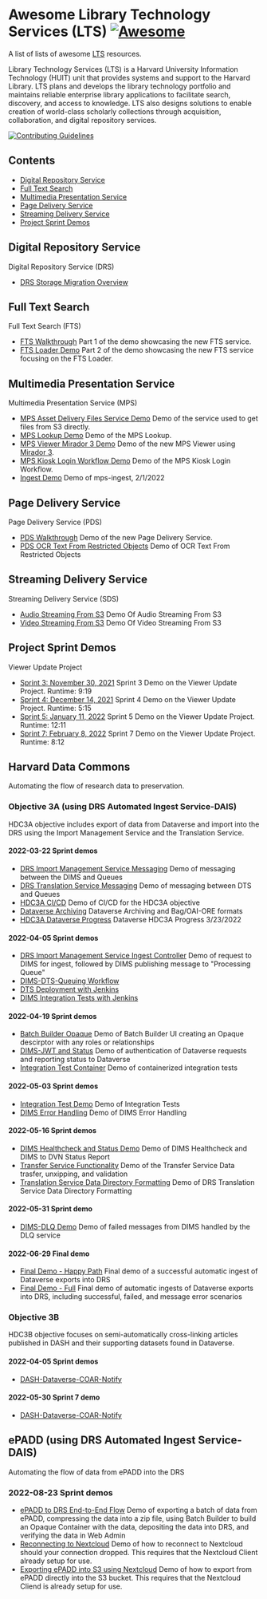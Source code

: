 # Awesome Library Technology Services (LTS) [![Awesome](https://cdn.rawgit.com/sindresorhus/awesome/d7305f38d29fed78fa85652e3a63e154dd8e8829/media/badge.svg)](https://github.com/sindresorhus/awesome)

A list of lists of awesome [LTS](https://staff.library.harvard.edu/lts) resources.

Library Technology Services (LTS) is a Harvard University Information Technology (HUIT) unit that provides systems and support to the Harvard Library. LTS plans and develops the library technology portfolio and maintains reliable enterprise library applications to facilitate search, discovery, and access to knowledge. LTS also designs solutions to enable creation of world-class scholarly collections through acquisition, collaboration, and digital repository services.

[![Contributing Guidelines](http://img.shields.io/badge/CONTRIBUTING-Guidelines-blue.svg)](./contributing.md)

## Contents
- [Digital Repository Service](#digital-repository-service)
- [Full Text Search](#full-text-search)
- [Multimedia Presentation Service](#multimedia-presentation-service)
- [Page Delivery Service](#page-delivery-service)
- [Streaming Delivery Service](#streaming-delivery-service)
- [Project Sprint Demos](#project-sprint-demos)

## Digital Repository Service

Digital Repository Service (DRS)

- [DRS Storage Migration Overview](https://drive.google.com/file/d/1RW6nvKqYhGjDZSq6odsPyI63GP77lun8/view?usp=sharing)

## Full Text Search

Full Text Search (FTS)

- [FTS Walkthrough](https://drive.google.com/file/d/1Ce6Ltz2oAiWQNt1liexYrdx_C7we2Ok6/view?usp=sharing) Part 1 of the demo showcasing the new FTS service.
- [FTS Loader Demo](https://drive.google.com/file/d/1IvKwK5otPXP7y-Ao3cQXiFLqQV4BVl8t/view?usp=sharing) Part 2 of the demo showcasing the new FTS service focusing on the FTS Loader.

## Multimedia Presentation Service

Multimedia Presentation Service (MPS)

- [MPS Asset Delivery Files Service Demo](https://harvard.zoom.us/rec/share/9aHNaPzah875Gq6eSkL8wKz6hoWBNZQ6ey2HE7b2CILK2yP2vcqWFcN5a7VMRk7t.2yDHB2OwqMeZ8c5B) Demo of the service used to get files from S3 directly.
- [MPS Lookup Demo](https://harvard.zoom.us/rec/share/8see-ndwzL32xaQWTDfPp-YfNBNhWv6TivQqHsmXqYFjVmrVjGK9N-xbSNU7hiax.L8OPnFJ5M9j_dh6p) Demo of the MPS Lookup.
- [MPS Viewer Mirador 3 Demo](https://harvard.zoom.us/rec/share/pqBV-a8ZWfkNgCZq7Fw7_xnxw0tVMh9MMzCW0fQkNw5Yauhmywdfgp7bdp7ACklg.WcU3VqTuh6nDpmsw)  Demo of the new MPS Viewer using [Mirador 3](https://github.com/ProjectMirador/mirador).
- [MPS Kiosk Login Workflow Demo](https://harvard.zoom.us/rec/share/ACTtWQjxpYjCOzFVJgv5RkWL28tjzOkuhTr0zJ3vZ84iNQMYBZCSaO-eTrTmXzc2.d0tCpNk7T16_lBbN) Demo of the MPS Kiosk Login Workflow.
- [Ingest Demo](https://drive.google.com/file/d/1LvIHaIBLaSNkEWZHqNTBVhlVOWpAnl2w/view?usp=sharing) Demo of mps-ingest, 2/1/2022

## Page Delivery Service

Page Delivery Service (PDS)

- [PDS Walkthrough](https://harvard.zoom.us/rec/play/aTh-g7jNn927SIYvmdrHd1wKrnVloKSJxCEE1qn05hEgP_Hp3iQvut7Hvj0Utk8YDPidHSM9M7gEdKKw.ypbjo_5Eg5UDhdBH?continueMode=true&_x_zm_rtaid=PQCUoPY8SPuA2TQ7ONQ_PA.1634759524892.949007b03c6711093c75c40868043383&_x_zm_rhtaid=190) Demo of the new Page Delivery Service.
- [PDS OCR Text From Restricted Objects](https://harvard.zoom.us/rec/share/bINIPdhwv6VPZANjKhUTavmjFP4kFBNH7Gxn9uppRSIo1OpURkcn55-8U9Vbw_tB.vzWQAgbW6bw1Txhq) Demo of OCR Text From Restricted Objects

## Streaming Delivery Service

Streaming Delivery Service (SDS)

- [Audio Streaming From S3](https://drive.google.com/file/d/1jTCTFbclzMlLMW02A4ASfneEZhwkNVTm/view?usp=sharing.-) Demo Of Audio Streaming From S3
- [Video Streaming From S3](https://drive.google.com/file/d/1W8SX_igT6PSnzX5Iy2TNORRJVtAGJ195/view?usp=sharing.-) Demo Of Video Streaming From S3

## Project Sprint Demos

Viewer Update Project

- [Sprint 3: November 30, 2021](https://harvard.zoom.us/rec/share/a-HJdMRbEVQHyXQJy2f8b9O5PLKAaNyjoAHIXt3wRmifBqWkJpxINeLjdEMJntDv.Xuyf8lrP3faToP7d) Sprint 3 Demo on the Viewer Update Project. Runtime: 9:19
- [Sprint 4: December 14, 2021](https://harvard.zoom.us/rec/share/kP_60Du1-M94SCq6KpFOcLNEYy8kNsoft5JvhAFmhVTejtrbK6EU3poQp3FbfGBw.bjR0Xme8kR9MLSfq) Sprint 4 Demo on the Viewer Update Project. Runtime: 5:15
- [Sprint 5: January 11, 2022](https://harvard.zoom.us/rec/share/KOV9pazFAQq9oveCgk1c3DzAmpDpRUd2CGtP3CGsDbaHzpKVjL5KHH33jCiAcmq7.1GSxz7IX3batllsw) Sprint 5 Demo on the Viewer Update Project. Runtime: 12:11
- [Sprint 7: February 8, 2022](https://harvard.zoom.us/rec/play/zepPDe2X1fO9NElW6j7zzdavkhYxAtDpDEZskM-w6nGVr4qeaAMzmmNVlDasa1PVy5S0lwSjZftzLp6r.1quThgmWCAq4weQe) Sprint 7 Demo on the Viewer Update Project. Runtime: 8:12 

## Harvard Data Commons
Automating the flow of research data to preservation.

### Objective 3A (using DRS Automated Ingest Service-DAIS)
HDC3A objective includes export of data from Dataverse and import into the DRS using the Import Management Service and the Translation Service.

#### 2022-03-22 Sprint demos
- [DRS Import Management Service Messaging](https://drive.google.com/file/d/1BdwE1UkxxZLLaqtiQvYwDc_yhOPsqrv3/view?usp=sharing) Demo of messaging between the DIMS and Queues
- [DRS Translation Service Messaging](https://drive.google.com/file/d/1jKYAslmykwedAIwJ7qBj8K2Q3_3Sdeph/view?usp=sharing) Demo of messaging between DTS and Queues
- [HDC3A CI/CD](https://drive.google.com/file/d/191VR3tHxCmgRKf9C8sdPkcC0XIspXAwJ/view?usp=sharing) Demo of CI/CD for the HDC3A objective
- [Dataverse Archiving](https://drive.google.com/file/d/1Psqv3fKNvS5yPiQF7rg2xA-fxyslBVVE/view?usp=sharing) Dataverse Archiving and Bag/OAI-ORE formats
- [HDC3A Dataverse Progress](https://drive.google.com/file/d/1zttHttlMXJWg3xen_BcBALBzS1OAyjoj/view?usp=sharing) Dataverse HDC3A Progress 3/23/2022

#### 2022-04-05 Sprint demos
- [DRS Import Management Service Ingest Controller](https://drive.google.com/file/d/1RuTvI4tkgwCpvQCAskW9zruFi3LKozej/view) Demo of request to DIMS for ingest, followed by DIMS publishing message to "Processing Queue"
- [DIMS-DTS-Queuing Workflow](https://drive.google.com/file/d/1j2ZpKr2wDfsNz-CarjfzbRGi4bBwa-gx/view)
- [DTS Deployment with Jenkins](https://drive.google.com/file/d/1bO5JALg9dJHZ5fQ6ysAKI5ppYQx9nNAK/view?usp=sharing)
- [DIMS Integration Tests with Jenkins](https://drive.google.com/file/d/1OXdbG_UwYgbK2gYuM0u7DckVCZ2m-odW/view?usp=sharing)

#### 2022-04-19 Sprint demos
- [Batch Builder Opaque](https://drive.google.com/file/d/1j4ddK_fI6PQue6CRxSC1YmY8PZFUsk6i/view?usp=sharing) Demo of Batch Builder UI creating an Opaque descirptor with any roles or relationships
- [DIMS-JWT and Status](https://drive.google.com/file/d/1FH2gIwP7e8f_G1da7Bqpn-m4q5Ur1q-j/view?usp=sharing) Demo of authentication of Dataverse requests and reporting status to Dataverse
- [Integration Test Container](https://drive.google.com/file/d/1S9LvD89Cv4dl-ShwSu_oyY8jh3rFTwCK/view?usp=sharing) Demo of containerized integration tests

#### 2022-05-03 Sprint demos
- [Integration Test Demo](https://drive.google.com/file/d/1Ux8TEdqsk0nfef09fybc3p0OIGTXMfWa/view) Demo of Integration Tests
- [DIMS Error Handling](https://drive.google.com/file/d/17Ai3K1te2XfnIFCwd4D9kTdLKpZVli5a/view) Demo of DIMS Error Handling

#### 2022-05-16 Sprint demos
- [DIMS Healthcheck and Status Demo](https://drive.google.com/file/d/11xDPVHqo-W8AunjsL-xfLlAe1DcUtZvC/view) Demo of DIMS Healthcheck and DIMS to DVN Status Report
- [Transfer Service Functionality](https://drive.google.com/file/d/1ruWFQnVC8bkiIslYXJdTO9OxGJxw2TK1/view) Demo of the Transfer Service Data trasfer, unxipping, and validation
- [Translation Service Data Directory Formatting](https://drive.google.com/file/d/14qTMQkaLmiNgMoHJb5ygsQCyNNvdI4WO/view) Demo of DRS Translation Service Data Directory Formatting

#### 2022-05-31 Sprint demo
- [DIMS-DLQ Demo](https://drive.google.com/file/d/1nLxF2cYMvVWAQeJat9-QjOriLjp4tI6I/view?usp=sharing) Demo of failed messages from DIMS handled by the DLQ service

#### 2022-06-29 Final demo
- [Final Demo - Happy Path](https://drive.google.com/file/d/1pHVF15bK3R0hQqc9qRv_zaQLOLpYTyah/view?usp=sharing) Final demo of a successful automatic ingest of Dataverse exports into DRS
- [Final Demo - Full](https://drive.google.com/file/d/1kSCX6kXcnfB79OMVdTB4n9pLs9uoiyrC/view?usp=sharing) Final demo of automatic ingests of Dataverse exports into DRS, including successful, failed, and message error scenarios

### Objective 3B
HDC3B objective focuses on semi-automatically cross-linking articles published in DASH and their supporting datasets found in Dataverse.

#### 2022-04-05 Sprint demos
- [DASH-Dataverse-COAR-Notify](https://drive.google.com/file/d/1bBgp5nM2QD8kiG1sIGKRGl2difDyB3Nx/view?usp=sharing)

#### 2022-05-30 Sprint 7 demo
- [DASH-Dataverse-COAR-Notify](https://drive.google.com/file/d/1EgQ7xyPdhbEKRyDfhbGezfoyyEgQSiZt/view?usp=sharing)

## ePADD (using DRS Automated Ingest Service-DAIS)
Automating the flow of data from ePADD into the DRS

### 2022-08-23 Sprint demos
- [ePADD to DRS End-to-End Flow](https://drive.google.com/file/d/1XKI0Uho2784XR5UBtR5_d6Tmli7u25YI/view?usp=sharing) Demo of exporting a batch of data from ePADD, compressing the data into a zip file, using Batch Builder to build an Opaque Container with the data, depositing the data into DRS, and verifying the data in Web Admin
- [Reconnecting to Nextcloud](https://drive.google.com/file/d/1tDLJimPE88efW2pqimYHrtbsKf44eiGn/view?usp=sharing) Demo of how to reconnect to Nextcloud should your connection dropped.  This requires that the Nextcloud Client already setup for use.
- [Exporting ePADD into S3 using Nextcloud](https://drive.google.com/file/d/1BcNgTjEXfMrWWzJFiZtMrToK481fMr4_/view?usp=sharing) Demo of how to export from ePADD directly into the S3 bucket.  This requires that the Nextcloud Cliend is already setup for use.
